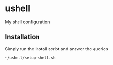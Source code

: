 # ushell
My shell configuration

## Installation
Simply run the install script and answer the queries
```bash
~/ushell/setup-shell.sh
```
